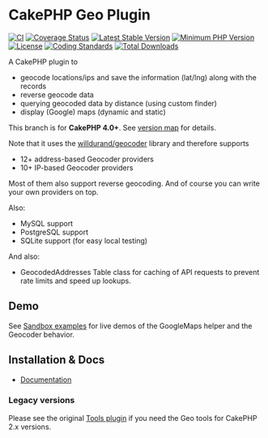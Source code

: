 # CakePHP Geo Plugin

[![CI](https://github.com/dereuromark/cakephp-geo/workflows/CI/badge.svg?branch=master)](https://github.com/dereuromark/cakephp-geo/actions?query=workflow%3ACI+branch%3Amaster)
[![Coverage Status](https://coveralls.io/repos/dereuromark/cakephp-geo/badge.svg)](https://coveralls.io/r/dereuromark/cakephp-geo)
[![Latest Stable Version](https://poser.pugx.org/dereuromark/cakephp-geo/v/stable.svg)](https://packagist.org/packages/dereuromark/cakephp-geo)
[![Minimum PHP Version](https://img.shields.io/badge/php-%3E%3D%207.2-8892BF.svg)](https://php.net/)
[![License](https://poser.pugx.org/dereuromark/cakephp-geo/license.svg)](https://packagist.org/packages/dereuromark/cakephp-geo)
[![Coding Standards](https://img.shields.io/badge/cs-PSR--2--R-yellow.svg)](https://github.com/php-fig-rectified/fig-rectified-standards)
[![Total Downloads](https://poser.pugx.org/dereuromark/cakephp-geo/d/total.svg)](https://packagist.org/packages/dereuromark/cakephp-geo)

A CakePHP plugin to
- geocode locations/ips and save the information (lat/lng) along with the records
- reverse geocode data
- querying geocoded data by distance (using custom finder)
- display (Google) maps (dynamic and static)

This branch is for **CakePHP 4.0+**. See [version map](https://github.com/dereuromark/cakephp-geo/wiki#cakephp-version-map) for details.

Note that it uses the [willdurand/geocoder](https://github.com/geocoder-php/Geocoder) library and therefore supports
- 12+ address-based Geocoder providers
- 10+ IP-based Geocoder providers

Most of them also support reverse geocoding. And of course you can write your own providers on top.

Also:
- MySQL support
- PostgreSQL support
- SQLite support (for easy local testing)

And also:
- GeocodedAddresses Table class for caching of API requests to prevent rate limits and speed up lookups.


## Demo
See [Sandbox examples](https://sandbox.dereuromark.de/sandbox/geo-examples) for live demos of the GoogleMaps helper and the Geocoder behavior.

## Installation & Docs

- [Documentation](docs/README.md)


### Legacy versions
Please see the original [Tools plugin](https://github.com/dereuromark/cakephp-tools) if you need the Geo tools for CakePHP 2.x versions.
